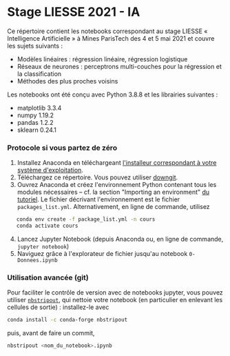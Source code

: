 # Stage LIESSE 2021 - IA

Ce répertoire contient les notebooks correspondant au stage LIESSE « Intelligence Artificielle » à Mines ParisTech des 4 et 5 mai 2021 et couvre les sujets suivants : 

* Modèles linéaires : régression linéaire, régression logistique
* Réseaux de neurones : perceptrons multi-couches pour la régression et la classification 
* Méthodes des plus proches voisins

Les notebooks ont été conçu avec Python 3.8.8 et les librairies suivantes :
* matplotlib 3.3.4
* numpy 1.19.2
* pandas 1.2.2
* sklearn 0.24.1

### Protocole si vous partez de zéro
1. Installez Anaconda en téléchargeant [l'installeur correspondant à votre système d'exploitation](https://www.anaconda.com/products/individual#Downloads).
2. Téléchargez ce répertoire. Vous pouvez utiliser [downgit](https://downgit.github.io/#/home?url=https://github.com/chagaz/ml-notebooks/tree/master/liesse).
3. Ouvrez Anaconda et créez l'environnement Python contenant tous les modules nécessaires – cf. la section "Importing an environment" [du tutoriel](https://docs.anaconda.com/anaconda/navigator/tutorials/manage-environments/). Le fichier décrivant l'environnement est le fichier `packages_list.yml`.
Alternativement, en ligne de commande, utilisez 
```bash
   conda env create -f package_list.yml -n cours
   conda activate cours
```
4. Lancez Jupyter Notebook (depuis Anaconda ou, en ligne de commande, `jupyter notebook`)
5. Naviguez grâce à l'explorateur de fichier jusqu'au notebook `0-Donnees.ipynb`

### Utilisation avancée (git)
Pour faciliter le contrôle de version avec de notebooks jupyter, vous pouvez utiliser [`nbstripout`](https://pypi.org/project/nbstripout/), qui nettoie votre notebook (en particulier en enlevant les cellules de sortie) : installez-le avec
```bash
conda install -c conda-forge nbstripout
```
puis, avant de faire un commit,
```bash
nbstripout <nom_du_notebook>.ipynb
```

